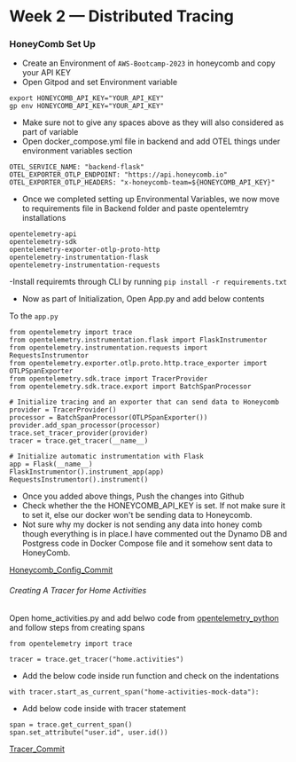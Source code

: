 # Week 2 — Distributed Tracing

### HoneyComb Set Up

- Create an Environment of `AWS-Bootcamp-2023` in honeycomb and copy your API KEY
- Open Gitpod and set Environment variable

```
export HONEYCOMB_API_KEY="YOUR_API_KEY"
gp env HONEYCOMB_API_KEY="YOUR_API_KEY"
```

- Make sure not to give any spaces above as they will also considered as part of variable
- Open docker_compose.yml file in backend and add OTEL things under environment variables section

```
OTEL_SERVICE_NAME: "backend-flask"
OTEL_EXPORTER_OTLP_ENDPOINT: "https://api.honeycomb.io"
OTEL_EXPORTER_OTLP_HEADERS: "x-honeycomb-team=${HONEYCOMB_API_KEY}"
```

- Once we completed setting up Environmental Variables, we now move to requirements file in Backend folder and paste opentelemtry installations

```
opentelemetry-api 
opentelemetry-sdk 
opentelemetry-exporter-otlp-proto-http 
opentelemetry-instrumentation-flask 
opentelemetry-instrumentation-requests
```

-Install requiremts through CLI by running `pip install -r requirements.txt`
- Now as part of Initialization, Open App.py and add below contents

To the `app.py`

```
from opentelemetry import trace
from opentelemetry.instrumentation.flask import FlaskInstrumentor
from opentelemetry.instrumentation.requests import RequestsInstrumentor
from opentelemetry.exporter.otlp.proto.http.trace_exporter import OTLPSpanExporter
from opentelemetry.sdk.trace import TracerProvider
from opentelemetry.sdk.trace.export import BatchSpanProcessor
```

```
# Initialize tracing and an exporter that can send data to Honeycomb
provider = TracerProvider()
processor = BatchSpanProcessor(OTLPSpanExporter())
provider.add_span_processor(processor)
trace.set_tracer_provider(provider)
tracer = trace.get_tracer(__name__)
```

```
# Initialize automatic instrumentation with Flask
app = Flask(__name__)
FlaskInstrumentor().instrument_app(app)
RequestsInstrumentor().instrument()
```

- Once you added above things, Push the changes into Github
- Check whether the the HONEYCOMB_API_KEY is set. If not make sure it to set it, else our docker won't be sending data to Honeycomb.
- Not sure why my docker is not sending any data into honey comb though everything is in place.I have commented out the Dynamo DB and Postgress code in Docker Compose file and it somehow sent data to HoneyComb.

[Honeycomb_Config_Commit](https://github.com/NiteeshKumar31/aws-bootcamp-cruddur-2023/commit/03e599c75433f0597c7c4a8c0369306d2be5339f)

###### Creating A Tracer for Home Activities

Open home_activities.py and add belwo code from [opentelemetry_python](https://docs.honeycomb.io/getting-data-in/opentelemetry/python/) and follow steps from creating spans

```
from opentelemetry import trace

tracer = trace.get_tracer("home.activities")

````

- Add the below code inside run function and check on the indentations

```
with tracer.start_as_current_span("home-activities-mock-data"):
```


- Add below code inside with tracer statement

```
span = trace.get_current_span()
span.set_attribute("user.id", user.id())
```

[Tracer_Commit](https://github.com/NiteeshKumar31/aws-bootcamp-cruddur-2023/commit/3e09ad4d439165188dc42d29e84b3c55116ce910)



